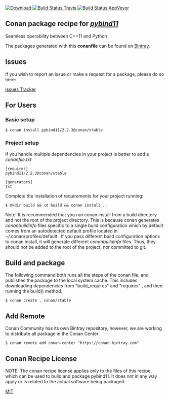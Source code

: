 [![Download](https://api.bintray.com/packages/conan-community/conan/pybind11%3Aconan/images/download.svg) ](https://bintray.com/conan-community/conan/pybind11%3Aconan/_latestVersion)
[![Build Status Travis](https://travis-ci.org/conan-community/conan-pybind11.svg)](https://travis-ci.org/conan-community/conan-pybind11)
[![Build Status AppVeyor](https://ci.appveyor.com/api/projects/status/github/conan-community/conan-pybind11?svg=true)](https://ci.appveyor.com/project/ConanCIintegration/conan-pybind11)

## Conan package recipe for [*pybind11*](https://github.com/pybind/pybind11)

Seamless operability between C++11 and Python

The packages generated with this **conanfile** can be found on [Bintray](https://bintray.com/conan-community/conan/pybind11%3Aconan).


## Issues

If you wish to report an issue or make a request for a package, please do so here:

[Issues Tracker](https://github.com/conan-community/community/issues)


## For Users

### Basic setup

    $ conan install pybind11/2.2.3@conan/stable

### Project setup

If you handle multiple dependencies in your project is better to add a *conanfile.txt*

    [requires]
    pybind11/2.2.3@conan/stable

    [generators]
    txt

Complete the installation of requirements for your project running:

    $ mkdir build && cd build && conan install ..

Note: It is recommended that you run conan install from a build directory and not the root of the project directory.  This is because conan generates *conanbuildinfo* files specific to a single build configuration which by default comes from an autodetected default profile located in ~/.conan/profiles/default .  If you pass different build configuration options to conan install, it will generate different *conanbuildinfo* files.  Thus, they should not be added to the root of the project, nor committed to git.


## Build and package

The following command both runs all the steps of the conan file, and publishes the package to the local system cache.  This includes downloading dependencies from "build_requires" and "requires" , and then running the build() method.

    $ conan create . conan/stable




## Add Remote

Conan Community has its own Bintray repository, however, we are working to distribute all package in the Conan Center:

    $ conan remote add conan-center "https://conan.bintray.com"


## Conan Recipe License

NOTE: The conan recipe license applies only to the files of this recipe, which can be used to build and package pybind11.
It does *not* in any way apply or is related to the actual software being packaged.

[MIT](LICENSE)

